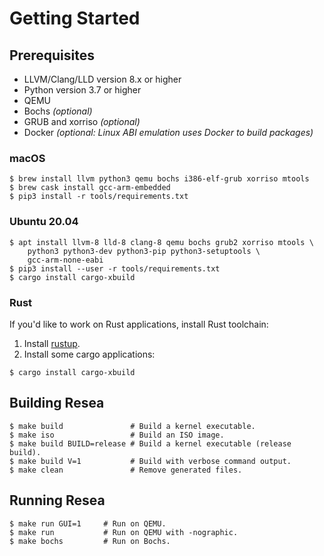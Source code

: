 # Getting Started

## Prerequisites
- LLVM/Clang/LLD version 8.x or higher
- Python version 3.7 or higher
- QEMU
- Bochs *(optional)*
- GRUB and xorriso *(optional)*
- Docker *(optional: Linux ABI emulation uses Docker to build packages)*

### macOS
```
$ brew install llvm python3 qemu bochs i386-elf-grub xorriso mtools
$ brew cask install gcc-arm-embedded
$ pip3 install -r tools/requirements.txt
```

### Ubuntu 20.04
```
$ apt install llvm-8 lld-8 clang-8 qemu bochs grub2 xorriso mtools \
    python3 python3-dev python3-pip python3-setuptools \
    gcc-arm-none-eabi
$ pip3 install --user -r tools/requirements.txt
$ cargo install cargo-xbuild
```

### Rust
If you'd like to work on Rust applications, install Rust toolchain:

1. Install [rustup](https://rustup.rs/).
2. Install some cargo applications:
```
$ cargo install cargo-xbuild
```

## Building Resea
```
$ make build               # Build a kernel executable.
$ make iso                 # Build an ISO image.
$ make build BUILD=release # Build a kernel executable (release build).
$ make build V=1           # Build with verbose command output.
$ make clean               # Remove generated files.
```

## Running Resea
```
$ make run GUI=1     # Run on QEMU.
$ make run           # Run on QEMU with -nographic.
$ make bochs         # Run on Bochs.
```
